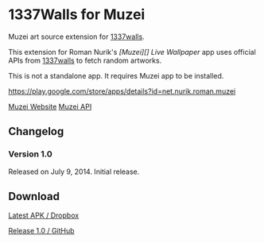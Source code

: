 1337Walls for Muzei
================

Muzei art source extension for [1337walls](http://1337walls.w8l.org/).

This extension for Roman Nurik's *[Muzei][] Live Wallpaper* app uses official APIs from [1337walls](http://1337walls.w8l.org/) to fetch random artworks.

This is not a standalone app. It requires Muzei app to be installed.

https://play.google.com/store/apps/details?id=net.nurik.roman.muzei

[Muzei Website](http://www.muzei.co/)
[Muzei API](http://api.muzei.co/)

Changelog
---------

### Version 1.0

Released on July 9, 2014. Initial release.

## Download

[Latest APK / Dropbox](https://www.dropbox.com/s/gh8j2y6lgdjxoz7/1337walls-debug.apk)

[Release 1.0 / GitHub](https://github.com/int9h/1337walls-muzei/releases/tag/1.0)
